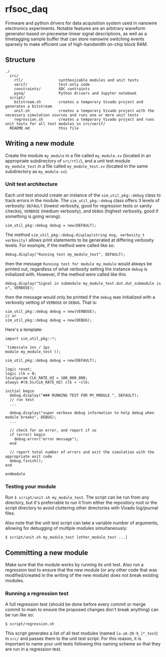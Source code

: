 # rfsoc_daq

Firmware and python drivers for data acquisition system used in nanowire electronics experiments.
Notable features are an arbitrary waveform generator based on piecewise-linear signal descriptions, as well as a timetagging sample buffer that can store nanowire switching events sparsely to make efficient use of high-bandwidth on-chip block RAM.

## Structure

```
./
  src/
    rtl/                synthesizable modules and unit tests
    verif/              test-only code
    constraints/        XDC contraints
    pynq/               Python drivers and Jupyter notebook
  script/
    bitstream.sh        creates a temporary Vivado project and generates a bitstream
    unit.sh             creates a temporary Vivado project with the necessary simulation sources and runs one or more unit tests
    regression.sh       creates a temporary Vivado project and runs unit tests for all test modules in src/verif/
  README.md             this file
```
## Writing a new module

Create the module `my_module` in a file called `my_module.sv` (located in an appropriate subdirectory of `src/rtl/`), and a unit test module `my_module_test` in a file called `my_module_test.sv` (located in the same subdirectory as `my_module.sv`).

### Unit test architecture

Each unit test should create an instance of the `sim_util_pkg::debug` class to track errors in the module.
The `sim_util_pkg::debug` class offers 3 levels of verbosity: `DEFAULT` (lowest verbosity, good for regression tests or sanity checks), `VERBOSE` (medium verbosity), and `DEBUG` (highest verbosity, good if something is going wrong).

```
sim_util_pkg::debug debug = new(DEFAULT);
```

The method `sim_util_pkg::debug.display(string msg, verbosity_t verbosity)` allows print statements to be generated at differing verbosity levels.
For example, if the method were called like so:

```
debug.display("Running test my_module_test", DEFAULT);
```

then the message `Running test for module my_module` would always be printed out, regardless of what verbosity setting the instance `debug` is initialized with.
However, if the method were called like this

```
debug.display("Signal in submodule my_module_test.dut.dut_submodule is x", VERBOSE);
```

then the message would only be printed if the `debug` was initialized with a verbosity setting of `VERBOSE` or `DEBUG`.
That is:

```
sim_util_pkg::debug debug = new(VERBOSE);
// or
sim_util_pkg::debug debug = new(DEBUG);
```

Here's a template:
```
import sim_util_pkg::*;

`timescale 1ns / 1ps
module my_module_test ();

sim_util_pkg::debug debug = new(DEFAULT);

logic reset;
logic clk = 0;
localparam CLK_RATE_HZ = 100_000_000;
always #(0.5s/CLK_RATE_HZ) clk = ~clk;

initial begin
  debug.display("### RUNNING TEST FOR MY_MODULE ", DEFAULT);
  // run test
  ...

  debug.display("super verbose debug information to help debug when module breaks", DEBUG);
  ...

  // check for an error, and report if so
  if (error) begin
    debug.error("error message");
  end

  // report total number of errors and exit the simulation with the appropriate exit code
  debug.finish();
end

endmodule
```

### Testing your module

Run `$ script/unit.sh my_module_test`. The script can be run from any directory, but it's preferrable to run it from either the repository root or the script directory to avoid cluttering other directories with Vivado log/journal files.

Also note that the unit test script can take a variable number of arguments, allowing for debugging of multiple modules simultaneously:

```
$ script/unit.sh my_module_test [other_module_test ...]
```

## Committing a new module

Make sure that the module works by running its unit test.
Also run a regression test to ensure that the new module (or any other code that was modified/created in the writing of the new module) does not break existing modules.

### Running a regression test

A full regression test (should be done before every commit or merge commit to main to ensure the proposed changes don't break anything) can be run like so:

```
$ script/regression.sh
```

This script generates a list of all test modules (named `[a-zA-Z0-9_]*_test`) in `src/` and passes them to the unit test script.
For this reason, it is important to name your unit tests following this naming scheme so that they are run in a regression test.
